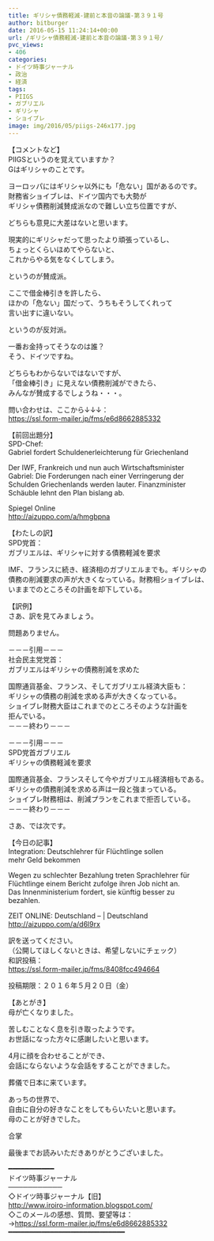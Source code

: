 ```yaml
---
title: ギリシャ債務軽減-建前と本音の論議-第３９１号
author: bitburger
date: 2016-05-15 11:24:14+00:00
url: /ギリシャ債務軽減-建前と本音の論議-第３９１号/
pvc_views:
- 406
categories:
- ドイツ時事ジャーナル
- 政治
- 経済
tags:
- PIIGS
- ガブリエル
- ギリシャ
- ショイブレ
image: img/2016/05/piigs-246x177.jpg
---
```

【コメントなど】  
PIIGSというのを覚えていますか？  
Gはギリシャのことです。  
  
ヨーロッパにはギリシャ以外にも「危ない」国があるのです。  
財務省ショイブレは、ドイツ国内でも大勢が  
ギリシャ債務削減賛成派なので難しい立ち位置ですが、  
  
どちらも意見に大差はないと思います。  
  
現実的にギリシャだって思ったより頑張っているし、  
ちょっとくらいほめてやらないと、  
これからやる気をなくしてしまう。  
  
というのが賛成派。  
  
ここで借金棒引きを許したら、  
ほかの「危ない」国だって、うちもそうしてくれって  
言い出すに違いない。  
  
というのが反対派。  
  
一番お金持ってそうなのは誰？  
そう、ドイツですね。  
  
どちらもわからないではないですが、  
「借金棒引き」に見えない債務削減ができたら、  
みんなが賛成するでしょうね・・・。  
  
  
問い合わせは、ここから↓↓↓：  
<https://ssl.form-mailer.jp/fms/e6d8662885332>  
  
  
【前回出題分】  
SPD-Chef:  
Gabriel fordert Schuldenerleichterung für Griechenland  
  
Der IWF, Frankreich und nun auch Wirtschaftsminister  
Gabriel: Die Forderungen nach einer Verringerung der  
Schulden Griechenlands werden lauter. Finanzminister  
Schäuble lehnt den Plan bislang ab.  
  
Spiegel Online  
<http://aizuppo.com/a/hmgbpna>  
  
  
【わたしの訳】  
SPD党首：  
ガブリエルは、ギリシャに対する債務軽減を要求  
  
IMF、フランスに続き、経済相のガブリエルまでも。ギリシャの  
債務の削減要求の声が大きくなっている。財務相ショイブレは、  
いままでのところその計画を却下している。  
  
  
【訳例】  
さあ、訳を見てみましょう。  
  
問題ありません。  
  
－－－引用－－－  
社会民主党党首：  
ガブリエルはギリシャの債務削減を求めた  
  
国際通貨基金、フランス、そしてガブリエル経済大臣も：  
ギリシャの債務の削減を求める声が大きくなっている。  
ショイブレ財務大臣はこれまでのところそのような計画を  
拒んでいる。  
－－－終わり－－－  
  
  
－－－引用－－－  
SPD党首ガブリエル  
ギリシャの債務軽減を要求  
  
国際通貨基金、フランスそして今やガブリエル経済相もである。  
ギリシャの債務削減を求める声は一段と強まっている。  
ショイブレ財務相は、削減プランをこれまで拒否している。  
－－－終わり－－－  
  
  
さあ、では次です。  
  
【今日の記事】  
Integration: Deutschlehrer für Flüchtlinge sollen  
mehr Geld bekommen  
  
Wegen zu schlechter Bezahlung treten Sprachlehrer für  
Flüchtlinge einem Bericht zufolge ihren Job nicht an.  
Das Innenministerium fordert, sie künftig besser zu  
bezahlen.  
  
ZEIT ONLINE: Deutschland &#8211; | Deutschland  
<http://aizuppo.com/a/d6l9rx>  
  
  
訳を送ってください。  
（公開してほしくないときは、希望しないにチェック）  
和訳投稿：  
 <https://ssl.form-mailer.jp/fms/8408fcc494664>  
  
投稿期限：２０１６年５月２０日（金）  
  
【あとがき】  
母が亡くなりました。  
  
苦しむことなく息を引き取ったようです。  
お世話になった方々に感謝したいと思います。  
  
4月に顔を合わせることができ、  
会話にならないような会話をすることができました。  
  
葬儀で日本に来ています。  
  
  
あっちの世界で、  
自由に自分の好きなことをしてもらいたいと思います。  
母のことが好きでした。  
  
合掌  
  
  
最後までお読みいただきありがとうございました。  
  
  
━━━━━━━━━━━  
ドイツ時事ジャーナル  
───────────  
◇ドイツ時事ジャーナル【旧】  
<http://www.iroiro-information.blogspot.com/>  
◇このメールの感想、質問、要望等は：  
-><https://ssl.form-mailer.jp/fms/e6d8662885332>  
━━━━━━━━━━━━━━━━━━━━━━━━━━━━